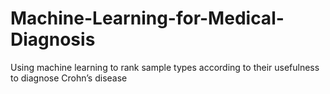 # Machine-Learning-for-Medical-Diagnosis
Using machine learning to rank sample types according to their usefulness to diagnose Crohn’s disease
